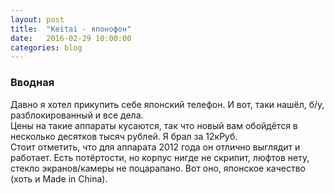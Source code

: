 ```yaml
---
layout: post
title:  "Keitai - японофон"
date:   2016-02-29 10:00:00
categories: blog
---
```

<div class="modal fade" id="myModal" tabindex="-1" role="dialog" aria-labelledby="myModalLabel" aria-hidden="true">
      <div class="modal-dialog">
        <div class="modal-content">
		<center>
          <div class="modal-body">               
          </div>
		</center>
        </div><!-- /.modal-content -->
      </div><!-- /.modal-dialog -->
    </div><!-- /.modal -->

<div class="thumbnails">
</div>

### Вводная 
Давно я хотел прикупить себе японский телефон. И вот, таки нашёл, б/у, разблокированный и все дела.<br>
Цены на такие аппараты кусаются, так что новый вам обойдётся в несколько десятков тысяч рублей. Я брал за 12кРуб.<br>
Стоит отметить, что для аппарата 2012 года он отлично выглядит и работает. Есть потёртости, но корпус нигде не скрипит, люфтов нету, стекло экранов/камеры не поцарапано. Вот оно, японское качество (хоть и Made in China).<br>
